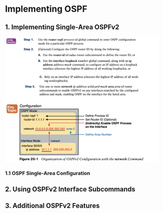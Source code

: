 # **Implementing OSPF**

## 1. **Implementing Single-Area OSPFv2**

<img src="images/image-20230601113203202.png" alt="image-20230601113203202" style="zoom:50%;" />

<img src="images/image-20230601113229723.png" alt="image-20230601113229723" style="zoom:50%;" />

<img src="images/image-20230601113942191.png" alt="image-20230601113942191" style="zoom:50%;" />

### 1.1 **OSPF Single-Area Configuration**











## 2. **Using OSPFv2 Interface Subcommands**









## 3. **Additional OSPFv2 Features**
